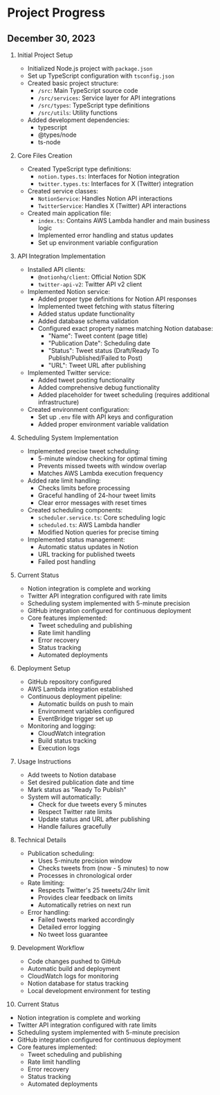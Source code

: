 # Project Progress

## December 30, 2023
1. Initial Project Setup
   - Initialized Node.js project with `package.json`
   - Set up TypeScript configuration with `tsconfig.json`
   - Created basic project structure:
     - `/src`: Main TypeScript source code
     - `/src/services`: Service layer for API integrations
     - `/src/types`: TypeScript type definitions
     - `/src/utils`: Utility functions
   - Added development dependencies:
     - typescript
     - @types/node
     - ts-node

2. Core Files Creation
   - Created TypeScript type definitions:
     - `notion.types.ts`: Interfaces for Notion integration
     - `twitter.types.ts`: Interfaces for X (Twitter) integration
   - Created service classes:
     - `NotionService`: Handles Notion API interactions
     - `TwitterService`: Handles X (Twitter) API interactions
   - Created main application file:
     - `index.ts`: Contains AWS Lambda handler and main business logic
     - Implemented error handling and status updates
     - Set up environment variable configuration

3. API Integration Implementation
   - Installed API clients:
     - `@notionhq/client`: Official Notion SDK
     - `twitter-api-v2`: Twitter API v2 client
   - Implemented Notion service:
     - Added proper type definitions for Notion API responses
     - Implemented tweet fetching with status filtering
     - Added status update functionality
     - Added database schema validation
     - Configured exact property names matching Notion database:
       - "Name": Tweet content (page title)
       - "Publication Date": Scheduling date
       - "Status": Tweet status (Draft/Ready To Publish/Published/Failed to Post)
       - "URL": Tweet URL after publishing
   - Implemented Twitter service:
     - Added tweet posting functionality
     - Added comprehensive debug functionality
     - Added placeholder for tweet scheduling (requires additional infrastructure)
   - Created environment configuration:
     - Set up `.env` file with API keys and configuration
     - Added proper environment variable validation

4. Scheduling System Implementation
   - Implemented precise tweet scheduling:
     - 5-minute window checking for optimal timing
     - Prevents missed tweets with window overlap
     - Matches AWS Lambda execution frequency
   - Added rate limit handling:
     - Checks limits before processing
     - Graceful handling of 24-hour tweet limits
     - Clear error messages with reset times
   - Created scheduling components:
     - `scheduler.service.ts`: Core scheduling logic
     - `scheduled.ts`: AWS Lambda handler
     - Modified Notion queries for precise timing
   - Implemented status management:
     - Automatic status updates in Notion
     - URL tracking for published tweets
     - Failed post handling

5. Current Status
   - Notion integration is complete and working
   - Twitter API integration configured with rate limits
   - Scheduling system implemented with 5-minute precision
   - GitHub integration configured for continuous deployment
   - Core features implemented:
     - Tweet scheduling and publishing
     - Rate limit handling
     - Error recovery
     - Status tracking
     - Automated deployments

6. Deployment Setup
   - GitHub repository configured
   - AWS Lambda integration established
   - Continuous deployment pipeline:
     - Automatic builds on push to main
     - Environment variables configured
     - EventBridge trigger set up
   - Monitoring and logging:
     - CloudWatch integration
     - Build status tracking
     - Execution logs

7. Usage Instructions
   - Add tweets to Notion database
   - Set desired publication date and time
   - Mark status as "Ready To Publish"
   - System will automatically:
     - Check for due tweets every 5 minutes
     - Respect Twitter rate limits
     - Update status and URL after publishing
     - Handle failures gracefully

8. Technical Details
   - Publication scheduling:
     - Uses 5-minute precision window
     - Checks tweets from (now - 5 minutes) to now
     - Processes in chronological order
   - Rate limiting:
     - Respects Twitter's 25 tweets/24hr limit
     - Provides clear feedback on limits
     - Automatically retries on next run
   - Error handling:
     - Failed tweets marked accordingly
     - Detailed error logging
     - No tweet loss guarantee

9. Development Workflow
   - Code changes pushed to GitHub
   - Automatic build and deployment
   - CloudWatch logs for monitoring
   - Notion database for status tracking
   - Local development environment for testing

10. Current Status
   - Notion integration is complete and working
   - Twitter API integration configured with rate limits
   - Scheduling system implemented with 5-minute precision
   - GitHub integration configured for continuous deployment
   - Core features implemented:
     - Tweet scheduling and publishing
     - Rate limit handling
     - Error recovery
     - Status tracking
     - Automated deployments
